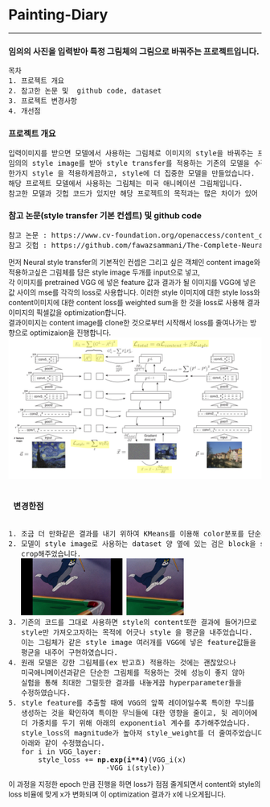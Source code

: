 <h1>Painting-Diary</h1>
<hr>
	<h3>임의의 사진을 입력받아 특정 그림체의 그림으로 바꿔주는 프로젝트입니다.</h3>
<pre>목차 
1. 프로젝트 개요
2. 참고한 논문 및  github code, dataset
3. 프로젝트 변경사항
4. 개선점
</pre>
<h3>프로젝트 개요</h3>
<pre>
입력이미지를 받으면 모델에서 사용하는 그림체로 이미지의 style을 바꿔주는 프로젝트입니다.
임의의 style image를 받아 style transfer를 적용하는 기존의 모델을 수정하여
한가지 style 을 적용하게끔하고, style에 더 집중한 모델을 만들었습니다.
해당 프로젝트 모델에서 사용하는 그림체는 미국 애니메이션 그림체입니다.
참고한 모델과 깃헙 코드가 있지만 해당 프로젝트의 목적과는 많은 차이가 있어 많은부분을 수정하였습니다.
</pre>
<h3>참고 논문(style transfer 기본 컨셉트) 및 github code</h3>
<pre>
참고 논문 : https://www.cv-foundation.org/openaccess/content_cvpr_2016/papers/Gatys_Image_Style_Transfer_CVPR_2016_paper.pdf
참고 깃헙 : https://github.com/fawazsammani/The-Complete-Neural-Networks-Bootcamp-Theory-Applications/blob/master/Neural%20Style%20Transfer.ipynb
</pre>

먼저 Neural style transfer의 기본적인 컨셉은 그리고 싶은 객체인 content image와 적용하고싶은 그림체를 담은 style image 두개를 input으로 넣고,<br>
각 이미지를 pretrained VGG 에 넣은 feature 값과 결과가 될 이미지를 VGG에 넣은 값 사이의 mse를 각각의 loss로 사용합니다.
이러한 style 이미지에 대한 style loss와 content이미지에 대한 content loss를 weighted sum을 한 것을 loss로 사용해 결과이미지의  픽셀값을 optimization합니다.  
결과이미지는 content image를 clone한 것으로부터 시작해서 loss를 줄여나가는 방향으로 optimizaion을 진행합니다.  
<img src="./images/network.png">
<pre>
<h3> <strong>변경한점</strong> </h3>
1. 조금 더 만화같은 결과를 내기 위하여 KMeans를 이용해 color분포를 단순화하는 preprocessing을 진행했습니다.
2. 모델이 style image로 사용하는 dataset 양 옆에 있는 검은 block을 style로 착각하지 않게끔 하기위하여 
   crop해주었습니다.
   <img src = "./images/before.jpg" width=40%> <img src= "./images/img0.jpg" width=22.5%>
3. 기존의 코드를 그대로 사용하면 style의 content또한 결과에 들어가므로 
   style만 가져오고자하는 목적에 어긋나 style 을 평균을 내주었습니다. 
   이는 그림체가 같은 style image 여러개를 VGG에 넣은 feature값들을
   평균을 내주어 구현하였습니다.
4. 원래 모델은 강한 그림체를(ex 반고흐) 적용하는 것에는 괜찮았으나 
   미국애니메이션과같은 단순한 그림체를 적용하는 것에 성능이 좋지 않아
   실험을 통해 최대한 그럴듯한 결과를 내놓게끔 hyperparameter들을
   수정하였습니다.
5. style feature를 추출할 때에 VGG의 앞쪽 레이어일수록 특이한 무늬를
   생성하는 것을 확인하여 특이한 무늬들에 대한 영향을 줄이고, 뒷 레이어에 
   더 가중치를 두기 위해 아래의 exponential 계수를 추가해주었습니다.
   style_loss의 magnitude가 높아져 style_weight를 더 줄여주었습니다.
   아래와 같이 수정했습니다.
   for i in VGG_layer:
       style_loss += <strong>np.exp(i**4)</strong>(VGG_i(x)
	                   -VGG_i(style))
</pre>


이 과정을 지정한 epoch 만큼 진행을 하면 loss가 점점 줄게되면서 content와 style의 loss 비율에 맞게 x가 변화되며 이 optimization 결과가 x에 나오게됩니다.

</pre>